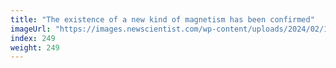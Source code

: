 ```yaml
---
title: "The existence of a new kind of magnetism has been confirmed"
imageUrl: "https://images.newscientist.com/wp-content/uploads/2024/02/14153321/SEI_191483493.jpg?width=788"
index: 249
weight: 249
---
```

